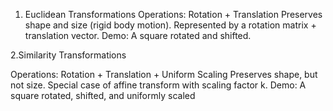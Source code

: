 1. Euclidean Transformations
  Operations: Rotation + Translation
Preserves shape and size (rigid body motion).
Represented by a rotation matrix + translation vector.
Demo: A square rotated and shifted.

2.Similarity Transformations

Operations: Rotation + Translation + Uniform Scaling
Preserves shape, but not size.
Special case of affine transform with scaling factor k.
Demo: A square rotated, shifted, and uniformly scaled

